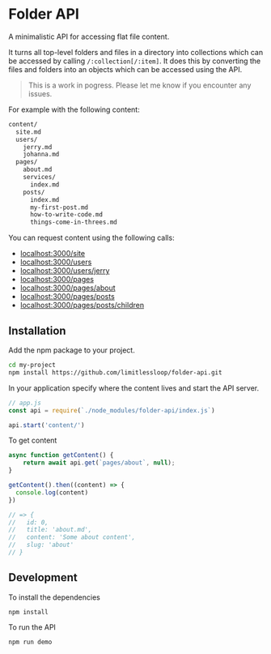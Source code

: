 # Folder API

A minimalistic API for accessing flat file content.

It turns all top-level folders and files in a directory into collections which can be accessed by calling `/:collection[/:item]`. It does this by converting the files and folders into an objects which can be accessed using the API.

> This is a work in pogress. Please let me know if you encounter any issues.

For example with the following content:

```bash
content/
  site.md
  users/
    jerry.md
    johanna.md
  pages/
    about.md
    services/
      index.md
    posts/
      index.md
      my-first-post.md
      how-to-write-code.md
      things-come-in-threes.md
```

You can request content using the following calls:

- [localhost:3000/site](http://localhost:3000/site)
- [localhost:3000/users](http://localhost:3000/users)
- [localhost:3000/users/jerry](http://localhost:3000/users/jerry)
- [localhost:3000/pages](http://localhost:3000/pages)
- [localhost:3000/pages/about](http://localhost:3000/pages/about)
- [localhost:3000/pages/posts](http://localhost:3000/pages/posts)
- [localhost:3000/pages/posts/children](http://ocalhost:3000/pages/posts/children)

## Installation

Add the npm package to your project.

```bash
cd my-project
npm install https://github.com/limitlessloop/folder-api.git
```

In your application specify where the content lives and start the API server.

```js
// app.js
const api = require(`./node_modules/folder-api/index.js`)

api.start('content/')
```

To get content

```js
async function getContent() {
    return await api.get(`pages/about`, null);
}

getContent().then((content) => {
  console.log(content)
})

// => {
//   id: 0,
//   title: 'about.md',
//   content: 'Some about content',
//   slug: 'about'
// }
```

## Development

To install the dependencies

```
npm install
```

To run the API

```
npm run demo
```